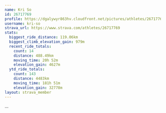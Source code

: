 ```yaml
---
name: Kri So
id: 26717769
profile: https://dgalywyr863hv.cloudfront.net/pictures/athletes/26717769/7761026/13/large.jpg
username: kri-so
strava_url: https://www.strava.com/athletes/26717769
stats:
  biggest_ride_distance: 119.06km
  biggest_climb_elevation_gain: 979m
  recent_ride_totals:
    count: 14
    distance: 488.49km
    moving_time: 20h 52m
    elevation_gain: 4627m
  ytd_ride_totals:
    count: 143
    distance: 4483km
    moving_time: 181h 51m
    elevation_gain: 32778m
layout: strava_member
--- 
```

...
